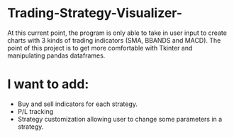 # Trading-Strategy-Visualizer-
At this current point, the program is only able to take in user input to create charts with 3 kinds of trading indicators (SMA, BBANDS and MACD).
The point of this project is to get more comfortable with Tkinter and manipulating pandas dataframes. 

# I want to add:
  - Buy and sell indicators for each strategy.
  - P/L tracking 
  - Strategy customization allowing user to change some parameters in a strategy.

